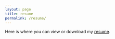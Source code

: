 ```yaml
---
layout: page
title: resume
permalink: /resume/
---
```


Here is where you can view or download my [resume][1].

[1]:https://psibir.github.io/downloads/resume.pdf
